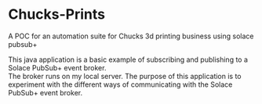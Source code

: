 # Chucks-Prints
A POC for an automation suite for Chucks 3d printing business using solace pubsub+


This java application is a basic example of subscribing and publishing to a Solace PubSub+ event broker.  
The broker runs on my local server.
The purpose of this application is to experiment with the different ways of communicating with the Solace PubSub+ event broker.

